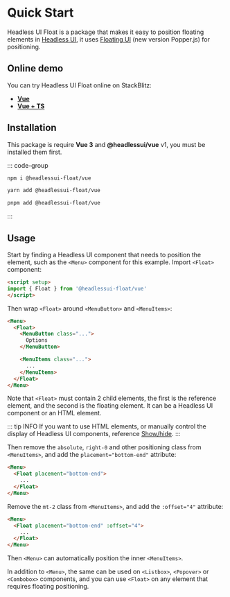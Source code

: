 # Quick Start

Headless UI Float is a package that makes it easy to position floating elements in [Headless UI](https://headlessui.com/), it uses [Floating UI](https://floating-ui.com/) (new version Popper.js) for positioning.

## Online demo

You can try Headless UI Float online on StackBlitz:

* [**Vue**](https://stackblitz.com/github/ycs77/headlessui-float/tree/main/examples/example-vue?file=src%2Fpages%2Ffloatingui-options.vue)
* [**Vue + TS**](https://stackblitz.com/github/ycs77/headlessui-float/tree/main/examples/example-vue-ts?file=src%2Fpages%2Ffloatingui-options.vue)

## Installation

This package is require **Vue 3** and **@headlessui/vue** v1, you must be installed them first.

::: code-group

```bash [npm]
npm i @headlessui-float/vue
```

```bash [yarn]
yarn add @headlessui-float/vue
```

```bash [pnpm]
pnpm add @headlessui-float/vue
```

:::

## Usage

Start by finding a Headless UI component that needs to position the element, such as the `<Menu>` component for this example. Import `<Float>` component:

```html
<script setup>
import { Float } from '@headlessui-float/vue'
</script>
```

Then wrap `<Float>` around `<MenuButton>` and `<MenuItems>`:

```html {2,10}
<Menu>
  <Float>
    <MenuButton class="...">
      Options
    </MenuButton>

    <MenuItems class="...">
      ...
    </MenuItems>
  </Float>
</Menu>
```

Note that `<Float>` must contain 2 child elements, the first is the reference element, and the second is the floating element. It can be a Headless UI component or an HTML element.

::: tip INFO
If you want to use HTML elements, or manually control the display of Headless UI components, reference [Show/hide](other-options.md#show-hide).
:::

Then remove the `absolute`, `right-0` and other positioning class from `<MenuItems>`, and add the `placement="bottom-end"` attribute:

```html
<Menu>
  <Float placement="bottom-end">
    ...
  </Float>
</Menu>
```

Remove the `mt-2` class from `<MenuItems>`, and add the `:offset="4"` attribute:

```html
<Menu>
  <Float placement="bottom-end" :offset="4">
    ...
  </Float>
</Menu>
```

Then `<Menu>` can automatically position the inner `<MenuItems>`.

In addition to `<Menu>`, the same can be used on `<Listbox>`, `<Popover>` or `<Combobox>` components, and you can use `<Float>` on any element that requires floating positioning.
